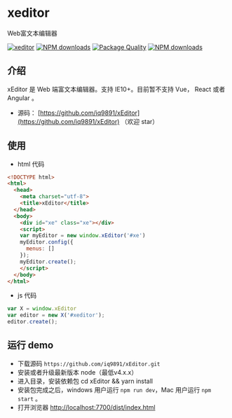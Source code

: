 # xeditor
Web富文本编辑器

[![xeditor](https://img.shields.io/npm/v/xeditor.svg?style=flat-square)](https://www.npmjs.org/package/xeditor)
[![NPM downloads](http://img.shields.io/npm/dm/xeditor.svg?style=flat-square)](https://npmjs.org/package/xeditor)
[![Package Quality](http://npm.packagequality.com/shield/xeditor.svg)](http://packagequality.com/#?package=xeditor)
[![NPM downloads](https://img.shields.io/npm/dt/xeditor.svg?style=flat-square)](https://npmjs.org/package/xeditor)

## 介绍

xEditor 是 Web 端富文本编辑器。支持 IE10+。目前暂不支持 Vue， React 或者 Angular 。

- 源码： [https://github.com/iq9891/xEditor](https://github.com/iq9891/xEditor) （欢迎 star）

## 使用

- html 代码
```html
<!DOCTYPE html>
<html>
  <head>
    <meta charset="utf-8">
    <title>xEditor</title>
  </head>
  <body>
    <div id="xe" class="xe"></div>
    <script>
    var myEditor = new window.xEditor('#xe')
    myEditor.config({
      menus: []
    });
    myEditor.create();
    </script>
  </body>
</html>
```

- js 代码
```js
var X = window.xEditor
var editor = new X('#xeditor');
editor.create();
```

## 运行 demo
- 下载源码 `https://github.com/iq9891/xEditor.git`
- 安装或者升级最新版本 node（最低v4.x.x）
- 进入目录，安装依赖包 cd xEditor && yarn install
- 安装包完成之后，windows 用户运行 `npm run dev`，Mac 用户运行 `npm start` 。
- 打开浏览器 [http://localhost:7700/dist/index.html](http://localhost:7700/dist/index.html)
